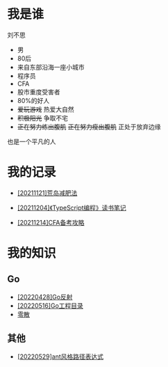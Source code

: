 # 我是谁

刘不思

- 男
- 80后
- 来自东部沿海一座小城市
- 程序员
- CFA
- 股市重度受害者
- 80%的好人
- ~~爱玩游戏~~ 热爱大自然
- ~~积极阳光~~ 争取不宅
- ~~正在努力练出腹肌~~ ~~正在努力瘦出腹肌~~ 正处于放弃边缘

也是一个平凡的人

# 我的记录

- [[20211121]荒岛减肥法](post/[20211121]荒岛减肥法/荒岛减肥法.md)

- [[20211204]《TypeScript编程》读书笔记](post/[20211204]《TypeScript编程》读书笔记/《TypeScript编程》读书笔记.md)

- [[20211214]CFA备考攻略](post/[20211214]CFA备考攻略/CFA备考攻略.md)

# 我的知识

## Go
- [[20220428]Go反射](wiki/go/[20220428]Go反射.md)
- [[20220516]Go工程目录](wiki/go/[20220516]Go工程目录.md)
- [零散](wiki/go/零散.md)

## 其他
- [[20220529]ant风格路径表达式](wiki/other/[20220529]ant风格路径表达式.md)
